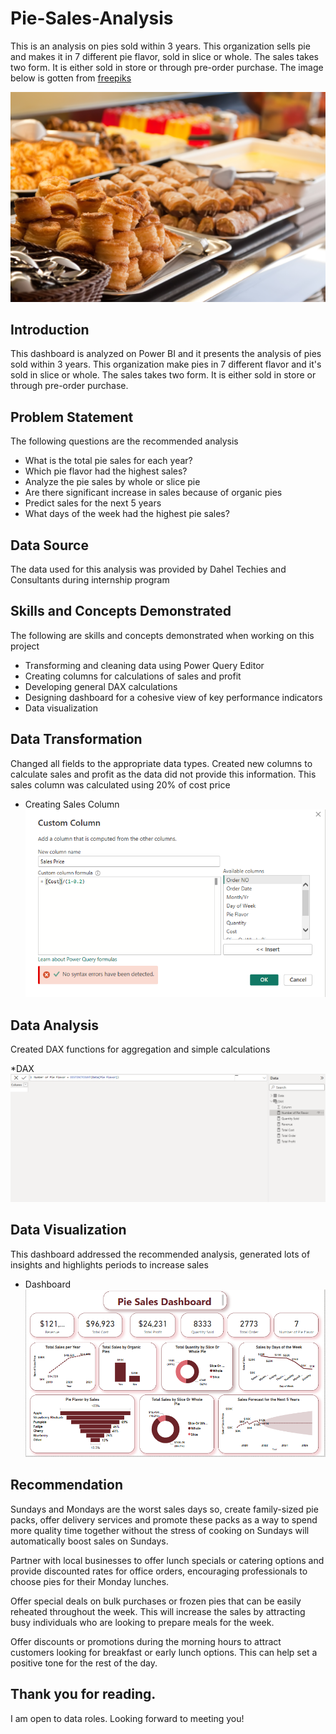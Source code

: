 # Pie-Sales-Analysis
This is an analysis on pies sold within 3 years. This organization sells pie and makes it in 7 different pie flavor, sold in slice or whole. The sales takes two form. It is either sold in store or through pre-order purchase. The image below is gotten from [freepiks](https://www.freepik.com/free-photo/pastry-buffet_1239138.htm#query=meat%20pie%20sales&position=8&from_view=search&track=ais&uuid=c730eaa8-333f-427c-9be2-27027af735e9)

![](pastry-buffet.jpg)

## Introduction
This dashboard is analyzed on Power BI and it presents the analysis of pies sold within 3 years. This organization make pies in 7 different flavor and it's sold in slice or whole. The sales takes two form. It is either sold in store or through pre-order purchase. 

## Problem Statement
The following questions are the recommended analysis
* What is the total pie sales for each year?
* Which pie flavor had the highest sales?
* Analyze the pie sales by whole or slice pie
* Are there significant increase in sales because of organic pies
* Predict sales for the next 5 years
* What days of the week had the highest pie sales?

## Data Source
The data used for this analysis was provided by Dahel Techies and Consultants during internship program

## Skills and Concepts Demonstrated
The following are skills and concepts demonstrated when working on this project
* Transforming and cleaning data using Power Query Editor
* Creating columns for calculations of sales and profit
* Developing general DAX calculations
* Designing dashboard for a cohesive view of key performance indicators
* Data visualization

## Data Transformation
Changed all fields to the appropriate data types.
Created new columns to calculate sales and profit as the data did not provide this information. This sales column was calculated using 20% of cost price

* Creating Sales Column
![](PieSales.PNG)

## Data Analysis
Created DAX functions for aggregation and simple calculations

*DAX
![](PieDAX.PNG)

## Data Visualization
This dashboard addressed the recommended analysis, generated lots of insights and highlights periods to increase sales

* Dashboard
![](PieDashboard.PNG)

## Recommendation
Sundays and Mondays are the worst sales days so, create family-sized pie packs, offer delivery services and promote these packs as a way to spend more quality time together without the stress of cooking on Sundays will automatically boost sales on Sundays.

Partner with local businesses to offer lunch specials or catering options and provide discounted rates for office orders, encouraging professionals to choose pies for their Monday lunches.

Offer special deals on bulk purchases or frozen pies that can be easily reheated throughout the week. This will increase the sales by attracting busy individuals who are looking to prepare meals for the week.

Offer discounts or promotions during the morning hours to attract customers looking for breakfast or early lunch options. This can help set a positive tone for the rest of the day.

## Thank you for reading.
I am open to data roles. 
Looking forward to meeting you!

